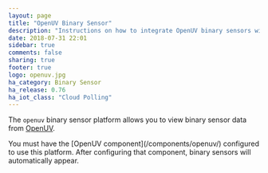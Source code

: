 ```yaml
---
layout: page
title: "OpenUV Binary Sensor"
description: "Instructions on how to integrate OpenUV binary sensors within Home Assistant."
date: 2018-07-31 22:01
sidebar: true
comments: false
sharing: true
footer: true
logo: openuv.jpg
ha_category: Binary Sensor
ha_release: 0.76
ha_iot_class: "Cloud Polling"
---
```


The `openuv` binary sensor platform allows you to view binary sensor data from
[OpenUV](http://openuv.io).

<p class='note'>
You must have the [OpenUV component](/components/openuv/) configured to use
this platform. After configuring that component, binary sensors will
automatically appear.
</p>
